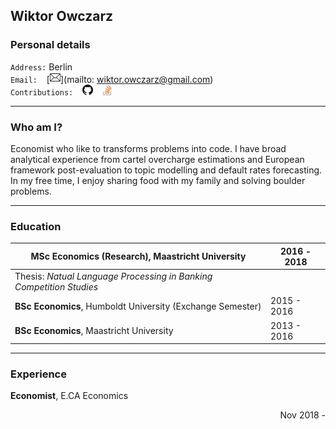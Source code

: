 ## Wiktor Owczarz

### Personal details

`Address:` Berlin  
`Email:` &ensp; [<img src="./images/envelope.png" height="17">](mailto: wiktor.owczarz@gmail.com)  
`Contributions:` &ensp; [<img src="./images/GitHub-Mark-32px.png" height="17">](https://github.com/ln-P) &ensp; [<img src="./images/so-image.png" height="17">](https://stackoverflow.com/users/5856119/an-economist?tab=profile)  


___

### Who am I?

Economist who like to transforms problems into code. I have broad analytical experience from cartel overcharge estimations and European framework post-evaluation to topic modelling and default rates forecasting. In my free time, I enjoy sharing food with my family and solving boulder problems.

___

### Education  
| **MSc Economics (Research)**, Maastricht University          | 2016 - 2018 |
| ------------------------------------------------------------ | ----------- |
| Thesis: *Natual Language Processing in Banking Competition Studies*        |
| **BSc Economics**, Humboldt University (Exchange Semester)   | 2015 - 2016 |
| **BSc Economics**, Maastricht University                     | 2013 - 2016 |

___

### Experience 

**Economist**, E.CA Economics <div style="text-align: right"> Nov 2018 - </div>

[octocat]:  ./images/GitHub-Mark-32px.png
[so]:  ./images/so-icon.png
